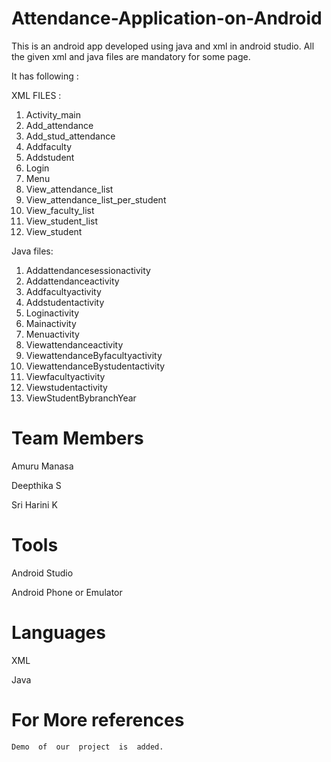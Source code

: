 # Attendance-Application-on-Android
This is an android app developed using java and xml in android studio. All  the  given  xml  and  java  files  are  mandatory  for  some  page.

It  has  following :

XML  FILES :
1.	Activity_main
2.	Add_attendance
3.	Add_stud_attendance
4.	Addfaculty
5.	Addstudent
6.	Login
7.	Menu
8.	View_attendance_list
9.	View_attendance_list_per_student
10.	View_faculty_list
11.	View_student_list
12.	View_student

Java files:
1.	Addattendancesessionactivity
2.	Addattendanceactivity
3.	Addfacultyactivity
4.	Addstudentactivity
5.	Loginactivity
6.	Mainactivity
7.	Menuactivity
8.	Viewattendanceactivity
9.	ViewattendanceByfacultyactivity
10.	ViewattendanceBystudentactivity
11.	Viewfacultyactivity
12.	Viewstudentactivity
13.	ViewStudentBybranchYear

#	Team Members

 Amuru Manasa
 
 Deepthika S
 
 Sri Harini K

# Tools
Android Studio

Android Phone or Emulator

# Languages
XML

Java
# For  More  references 
 	Demo  of  our  project  is  added.  

